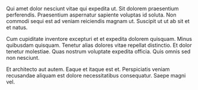 Qui amet dolor nesciunt vitae qui expedita ut. Sit dolorem praesentium perferendis. Praesentium aspernatur sapiente voluptas id soluta. Non commodi sequi est ad veniam reiciendis magnam ut. Suscipit ut ut ab sit et et natus.
 Cum cupiditate inventore excepturi et et expedita dolorem quisquam. Minus quibusdam quisquam. Tenetur alias dolores vitae repellat distinctio. Et dolor tenetur molestiae. Quas nostrum voluptate expedita officia. Quis omnis sed non nesciunt.
 Et architecto aut autem. Eaque et itaque est et. Perspiciatis veniam recusandae aliquam est dolore necessitatibus consequatur. Saepe magni vel.